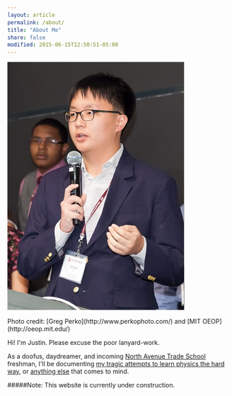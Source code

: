 ```yaml
---
layout: article
permalink: /about/
title: "About Me"
share: false
modified: 2015-06-15T12:50:51-05:00
---
```


![Photo credit: Greg Perko and MIT OEOP](/images/about.jpg)

<figcaption>Photo credit: [Greg Perko](http://www.perkophoto.com/) and [MIT OEOP](http://oeop.mit.edu/)</figcaption>

Hi! I'm Justin. Please excuse the poor lanyard-work.

As a doofus, daydreamer, and incoming [North Avenue Trade School](http://www.gatech.edu "Georgia Tech") freshman, I'll be documenting [my tragic attempts to learn physics the hard way](/projects), or [anything else](/blog) that comes to mind.

#####Note: This website is currently under construction.